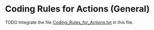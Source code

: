 Coding Rules for Actions (General)
===

TODO Integrate the file [Coding_Rules_for_Actions.txt] in this file.



[//]: # (Links)
[Coding_Rules_for_Actions.txt]:./../../../design/coding-rules/Coding_Rules_for_Actions.txt
